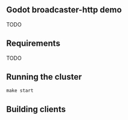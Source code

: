 ## Godot broadcaster-http demo
TODO

## Requirements
TODO

## Running the cluster
```
make start
```

## Building clients
